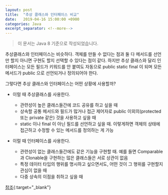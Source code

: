 ```yaml
---
layout: post
title:  "추상 클래스와 인터페이스 비교"
date:   2019-04-16 15:00:00 +0900
categories: Java
excerpt_separator: <!--more-->
---
```


>이 문서는 Java 8 기준으로 작성되었습니다.

추상클래스와 인터페이스는 비슷하다. 객체를 만들 수 없다는 점과 둘 다 메서드를 선언만 할지 아니면 구현도 할지 선택할 수 있다는 점이 같다. 하지만 추상 클래스와 달리 인터페이스는 모든 필드가 키워드를 안 붙여도 자동으로 public static final 이 되며 모든 메서드가 public 으로 선언되거나 정의되어야 한다.

<!--more-->

그렇다면 추상 클래스와 인터페이스는 어떤 상황에 사용할까?

* 이럴 때 추상클래스를 사용한다.
	* 관련성이 높은 클래스들간에 코드 공유를 하고 싶을 때
	* 상속할 공통 메서드와 필드가 많거나 접근 제어자로 public 이외의(protected 또는 private 같은) 것을 사용하고 싶을 때
	* static 이나 final 이 아닌 필드를 선언하고 싶을 때. 이렇게하면 객체의 상태에 접근하고 수정할 수 있는 메서드를 정의하는 게 가능

* 이럴 때 인터페이스를 사용한다.
	* 관련성이 없는 클래스들간에도 같은 기능을 구현할 때. 예를 들면 Comparable 과 Clonable을 구현하는 많은 클래스들은 서로 상관이 없음
	* 특정 데이터 타입의 행위를 명시하고 싶으면서도, 어떤 것이 그 행위를 구현할지 관심이 없을 때
	* 다중 상속의 이점을 취하고 싶을 때

[참조](https://docs.oracle.com/javase/tutorial/java/IandI/abstract.html){:target="_blank"}
